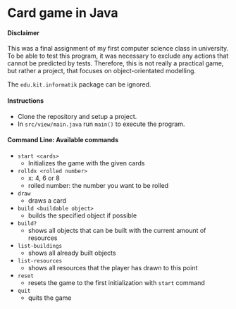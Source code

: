 # Card game in Java


#### Disclaimer
This was a final assignment of my first computer science class in university.
To be able to test this program, it was necessary to exclude any actions that cannot
be predicted by tests. Therefore, this is not really a practical game, but rather a project, that
focuses on object-orientated modelling.

The `edu.kit.informatik` package can be ignored.


#### Instructions
 - Clone the repository and setup a project.
 - In `src/view/main.java` run `main()` to execute the program.
 
 
#### Command Line: Available commands
 - `start <cards>`
   - Initializes the game with the given cards
 - `rolldx <rolled number>`
   - x: 4, 6 or 8
   - rolled number: the number you want to be rolled
 - `draw` 
   - draws a card
 - `build <buildable object>`
   - builds the specified object if possible
 - `build?`
   - shows all objects that can be built with the current amount of resources
 - `list-buildings`
   - shows all already built objects
 - `list-resources`
   - shows all resources that the player has drawn to this point
 - `reset`
   - resets the game to the first initialization with `start` command
 - `quit`
   - quits the game
 





